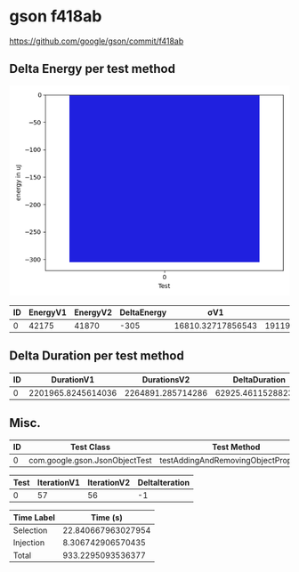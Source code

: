 # gson f418ab


https://github.com/google/gson/commit/f418ab



## Delta Energy per test method

![](./gson_delta_energy_0_v.png)


| ID | EnergyV1 | EnergyV2 | DeltaEnergy | σV1 | σV2 |
| --- | --- | --- | --- | --- | --- |
| 0 | 42175 | 41870 | -305 | 16810.32717856543 | 19119.69114410873 |

## Delta Duration per test method


| ID | DurationV1 | DurationsV2 | DeltaDuration |
| --- | --- | --- | --- |
| 0 | 2201965.8245614036 | 2264891.285714286 | 62925.461152882315 |

## Misc.

| ID | Test Class | Test Method |
| --- | --- | --- |
| 0 | com.google.gson.JsonObjectTest | testAddingAndRemovingObjectProperties |




| Test | IterationV1 | IterationV2 | DeltaIteration |
| --- | --- | --- | --- |
| 0 | 57 | 56 | -1 |



| Time Label | Time (s) |
| --- | --- |
| Selection | 22.840667963027954 |
| Injection | 8.306742906570435 |
| Total | 933.2295093536377 |


